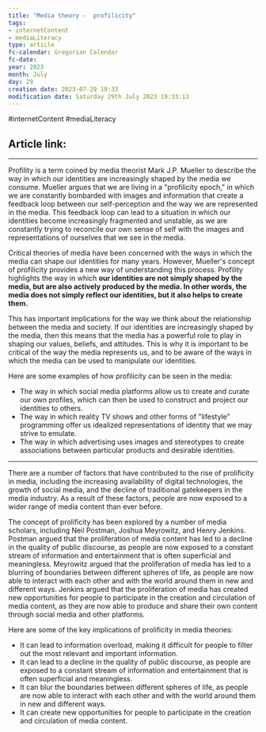 ```yaml
---
title: "Media theory -  profilicity"
tags:
- internetContent
- mediaLiteracy
type: article
fc-calendar: Gregorian Calendar
fc-date: 
year: 2023
month: July
day: 29
creation date: 2023-07-29 19:33
modification date: Saturday 29th July 2023 19:33:13
---
```


#internetContent  #mediaLiteracy 
## Article link:

_____
Profility is a term coined by media theorist Mark J.P. Mueller to describe the way in which our identities are increasingly shaped by the media we consume. Mueller argues that we are living in a "profilicity epoch," in which we are constantly bombarded with images and information that create a feedback loop between our self-perception and the way we are represented in the media. This feedback loop can lead to a situation in which our identities become increasingly fragmented and unstable, as we are constantly trying to reconcile our own sense of self with the images and representations of ourselves that we see in the media.

Critical theories of media have been concerned with the ways in which the media can shape our identities for many years. However, Mueller's concept of profilicity provides a new way of understanding this process. Profility highlights the way in which **our identities are not simply shaped by the media, but are also actively produced by the media. In other words, the media does not simply reflect our identities, but it also helps to create them.**

This has important implications for the way we think about the relationship between the media and society. If our identities are increasingly shaped by the media, then this means that the media has a powerful role to play in shaping our values, beliefs, and attitudes. This is why it is important to be critical of the way the media represents us, and to be aware of the ways in which the media can be used to manipulate our identities.

Here are some examples of how profilicity can be seen in the media:

- The way in which social media platforms allow us to create and curate our own profiles, which can then be used to construct and project our identities to others.
- The way in which reality TV shows and other forms of "lifestyle" programming offer us idealized representations of identity that we may strive to emulate.
- The way in which advertising uses images and stereotypes to create associations between particular products and desirable identities.

____
There are a number of factors that have contributed to the rise of prolificity in media, including the increasing availability of digital technologies, the growth of social media, and the decline of traditional gatekeepers in the media industry. As a result of these factors, people are now exposed to a wider range of media content than ever before.

The concept of prolificity has been explored by a number of media scholars, including Neil Postman, Joshua Meyrowitz, and Henry Jenkins. Postman argued that the proliferation of media content has led to a decline in the quality of public discourse, as people are now exposed to a constant stream of information and entertainment that is often superficial and meaningless. Meyrowitz argued that the proliferation of media has led to a blurring of boundaries between different spheres of life, as people are now able to interact with each other and with the world around them in new and different ways. Jenkins argued that the proliferation of media has created new opportunities for people to participate in the creation and circulation of media content, as they are now able to produce and share their own content through social media and other platforms.

Here are some of the key implications of prolificity in media theories:

- It can lead to information overload, making it difficult for people to filter out the most relevant and important information.
- It can lead to a decline in the quality of public discourse, as people are exposed to a constant stream of information and entertainment that is often superficial and meaningless.
- It can blur the boundaries between different spheres of life, as people are now able to interact with each other and with the world around them in new and different ways.
- It can create new opportunities for people to participate in the creation and circulation of media content.
